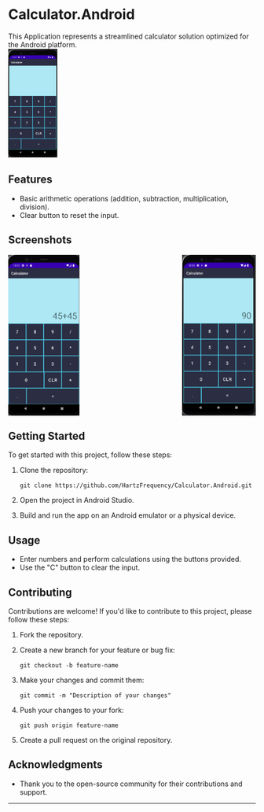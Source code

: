 # Calculator.Android
This Application represents a streamlined calculator solution optimized for the Android platform. <br/>
<img src="https://github.com/HartzFrequency/Calculator.Android/blob/master/README_Res/UI%20Android.png" alt="Screenshot 2" width="100" />


## Features

- Basic arithmetic operations (addition, subtraction, multiplication, division).
- Clear button to reset the input.

## Screenshots

<div style="display: flex; justify-content: space-between;">
  <img src="https://github.com/HartzFrequency/Calculator.Android/blob/master/README_Res/Operation.png" alt="Screenshot 1" width="145" />
  <img src="https://github.com/HartzFrequency/Calculator.Android/blob/master/README_Res/Operation%20Result.png" alt="Screenshot 2" width="150" />
</div>

## Getting Started

To get started with this project, follow these steps:

1. Clone the repository:

   ```
   git clone https://github.com/HartzFrequency/Calculator.Android.git
   ```

2. Open the project in Android Studio.

3. Build and run the app on an Android emulator or a physical device.

## Usage

- Enter numbers and perform calculations using the buttons provided.
- Use the "C" button to clear the input.

## Contributing

Contributions are welcome! If you'd like to contribute to this project, please follow these steps:

1. Fork the repository.

2. Create a new branch for your feature or bug fix:

   ```
   git checkout -b feature-name
   ```

3. Make your changes and commit them:

   ```
   git commit -m "Description of your changes"
   ```

4. Push your changes to your fork:

   ```
   git push origin feature-name
   ```

5. Create a pull request on the original repository.


## Acknowledgments

- Thank you to the open-source community for their contributions and support.

---

